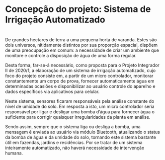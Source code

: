 # Concepção do projeto: Sistema de Irrigação Automatizado <h1>
<p> 
  De grandes hectares de terra a uma pequena horta de varanda. Estes são dois universos, nitidamente distintos por sua proporção espacial, dispõem de uma preocupação em comum: a necessidade de criar um ambiente que monitore e controle a disposição de água de uma forma regular.
</p>
<p>
  Desta forma, far-se-á necessário, como proposta para o Projeto Integrador II de 2020/1, a elaboração de um sistema de irrigação automatizado, cujo foco do projeto consiste em, a partir de um micro controlador, monitorar constantemente um corpo de prova, fornecer automaticamente água em determinadas ocasiões e disponibilizar ao usuário controle do aparelho e dados específicos via aplicativos para celular.
</p>
<p>
  Neste sistema, sensores ficaram responsáveis pela análise constante do nível de umidade do solo. Em resposta a isto, um micro controlador seria responsável por ligar e desligar uma bomba d’água para fornecer água o suficiente para corrigir quaisquer irregularidades da planta em análise.
</p>
<p>
  Sendo assim, sempre que o sistema liga ou desliga a bomba, uma mensagem é enviada ao usuário via módulo Bluetooth, atualizando o status da bomba de água e da umidade do solo, tornando este sistema bastante útil em fazendas, jardins e residências. Por se tratar de um sistema inteiramente automatizado, não haverá necessidade de intervenção humana.
</p>
